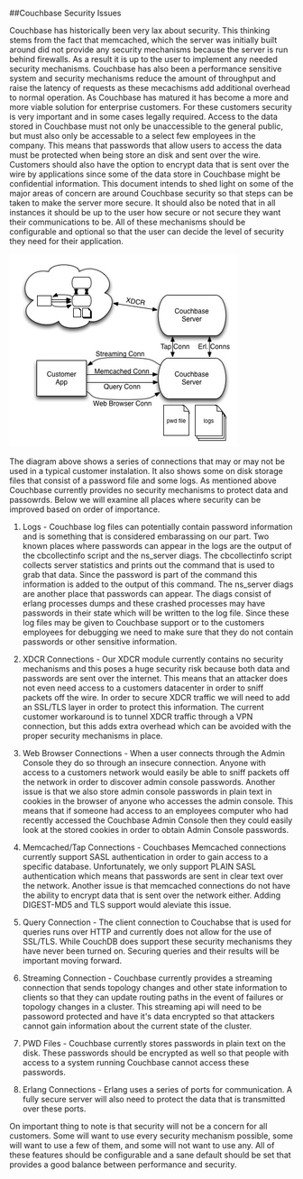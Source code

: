 
##Couchbase Security Issues

  Couchbase has historically been very lax about security. This thinking stems from the fact that memcached, which the server was initially built around did not provide any security mechanisms because the server is run behind firewalls. As a result it is up to the user to implement any needed security mechanisms. Couchbase has also been a performance sensitive system and security mechanisms reduce the amount of throughput and raise the latency of requests as these mecachisms add additional overhead to normal operation.
  As Couchbase has matured it has become a more and more viable solution for enterprise customers. For these customers security is very important and in some cases legally required. Access to the data stored in Couchbase must not only be unaccessible to the general public, but must also only be accessable to a select few employees in the company. This means that passwords that allow users to access the data must be protected when being store an disk and sent over the wire. Customers should also have the option to encrypt data that is sent over the wire by applications since some of the data store in Couchbase might be confidential information.
  This document intends to shed light on some of the major areas of concern are around Couchbase security so that steps can be taken to make the server more secure. It should also be noted that in all instances it should be up to the user how secure or not secure they want their communications to be. All of these mechanisms should be configurable and optional so that the user can decide the level of security they need for their application.

![Security Issues Diagram](images/security.jpg)

The diagram above shows a series of connections that may or may not be used in a typical customer instalation. It also shows some on disk storage files that consist of a password file and some logs. As mentioned above Couchbase currently provides no security mechanisms to protect data and passowrds. Below we will examine all places where security can be improved based on order of importance.

1. Logs - Couchbase log files can potentially contain password information and is something that is considered embarassing on our part. Two known places where passwords can appear in the logs are the output of the cbcollectinfo script and the ns_server diags. The cbcollectinfo script collects server statistics and prints out the command that is used to grab that data. Since the password is part of the command this information is added to the output of this command. The ns_server diags are another place that passwords can appear. The diags consist of erlang processes dumps and these crashed processes may have passwords in their state which will be written to the log file. Since these log files may be given to Couchbase support or to the customers employees for debugging we need to make sure that they do not contain passwords or other sensitive information.

2. XDCR Connections - Our XDCR module currently contains no security mechanisms and this poses a huge security risk because both data and passwords are sent over the internet. This means that an attacker does not even need access to a customers datacenter in order to sniff packets off the wire. In order to secure XDCR traffic we will need to add an SSL/TLS layer in order to protect this information. The current customer workaround is to tunnel XDCR traffic through a VPN connection, but this adds extra overhead which can be avoided with the proper security mechanisms in place.

3. Web Browser Connections - When a user connects through the Admin Console they do so through an insecure connection. Anyone with access to a customers network would easily be able to sniff packets off the network in order to discover admin console passwords. Another issue is that we also store admin console passwords in plain text in cookies in the browser of anyone who accesses the admin console. This means that if someone had access to an employees computer who had recently accessed the Couchbase Admin Console then they could easily look at the stored cookies in order to obtain Admin Console passwords.

4. Memcached/Tap Connections - Couchbases Memcached connections currently support SASL authentication in order to gain access to a specific database. Unfortunately, we only support PLAIN SASL authentication which means that passwords are sent in clear text over the network. Another issue is that memcached connections do not have the ability to encrypt data that is sent over the network either. Adding DIGEST-MD5 and TLS support would aleviate this issue.

5. Query Connection - The client connection to Couchabse that is used for queries runs over HTTP and currently does not allow for the use of SSL/TLS. While CouchDB does support these security mechanisms they have never been turned on. Securing queries and their results will be important moving forward.

6. Streaming Connection - Couchbase currently provides a streaming connection that sends topology changes and other state information to clients so that they can update routing paths in the event of failures or topology changes in a cluster. This streaming api will need to be passoword protected and have it's data encrypted so that attackers cannot gain information about the current state of the cluster.

7. PWD Files - Couchbase currently stores passwords in plain text on the disk. These passwords should be encrypted as well so that people with access to a system running Couchbase cannot access these passwords.

8. Erlang Connections - Erlang uses a series of ports for communication. A fully secure server will also need to protect the data that is transmitted over these ports.

On important thing to note is that security will not be a concern for all customers. Some will want to use every security mechanism possible, some will want to use a few of them, and some will not want to use any. All of these features should be configurable and a sane default should be set that provides a good balance between performance and security.
